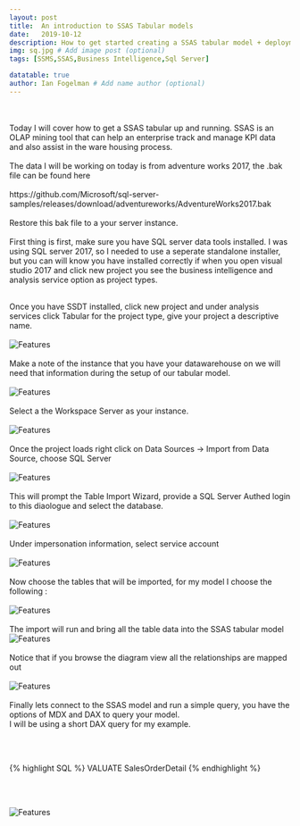 ```yaml
---
layout: post
title:  An introduction to SSAS Tabular models
date:   2019-10-12
description: How to get started creating a SSAS tabular model + deployment
img: sq.jpg # Add image post (optional)
tags: [SSMS,SSAS,Business Intelligence,Sql Server]

datatable: true
author: Ian Fogelman # Add name author (optional)
---
```

<meta property="og:title" content="How to get started creating a SSAS tabular model + deployment">
<meta property="og:description" content="A blog by Ian Fogelman.">
<meta property="og:image" content="https://repository-images.githubusercontent.com/190807493/a3610e80-bed1-11e9-87ac-2a4f0aa3b2ee">
<meta property="og:url" content="https://repository-images.githubusercontent.com/190807493/a3610e80-bed1-11e9-87ac-2a4f0aa3b2ee">


<br>
<br>
Today I will cover how to get a SSAS tabular up and running. SSAS is an OLAP mining tool that can help an enterprise track and manage KPI data and also assist in the ware housing process. 
<br>
<br>
The data I will be working on today is from adventure works 2017, the .bak file can be found here 
<br>
<br>
https://github.com/Microsoft/sql-server-samples/releases/download/adventureworks/AdventureWorks2017.bak
<br>
<br>
Restore this bak file to a your server instance.
<br>
<br>
First thing is first, make sure you have SQL server data tools installed. I was using SQL server 2017, so I needed to use a seperate standalone installer, but you can will know you have installed correctly if when you open visual studio 2017 and click new project you see the business intelligence and analysis service option as project types.

<br>
<br>

Once you have SSDT installed, click new project and under analysis services click Tabular for the project type, give your project a descriptive name.
<br>
<br>
![Features](/assets/images/SSASI001.png)
<br>
<br>
Make a note of the instance that you have your datawarehouse on we will need that information during the setup of our tabular model.
<br>
<br>
![Features](/assets/images/SSASI002.png)
<br>
<br>
Select a the Workspace Server as your instance.
<br>
<br>
![Features](/assets/images/SSASI003.png)
<br>
<br>
Once the project loads right click on Data Sources -> Import from Data Source, choose SQL Server
<br>
<br>
![Features](/assets/images/SSASI004.png)
<br>
<br>
This will prompt the Table Import Wizard, provide a SQL Server Authed login to this diaologue and select the database.
<br>
<br>
![Features](/assets/images/SSASI005.png)
<br>
<br>
Under impersonation information, select service account
<br>
<br>
![Features](/assets/images/SSASI006.png)
<br>
<br>
Now choose the tables that will be imported, for my model I choose the following :
<br>
<br>
![Features](/assets/images/SSASI007.png)
<br>
<br>
The import will run and bring all the table data into the SSAS tabular model
![Features](/assets/images/SSASI008.png)
<br>
<br>
Notice that if you browse the diagram view all the relationships are mapped out
<br>
<br>
![Features](/assets/images/SSASI009.png)
<br>
<br>
Finally lets connect to the SSAS model and run a simple query, you have the options of MDX and DAX to query your model.
<br>
I will be using a short DAX query for my example.

<br>
<br>

{% highlight SQL %}
VALUATE
SalesOrderDetail
{% endhighlight %}

<br>
<br>

![Features](/assets/images/SSASI010.png)








